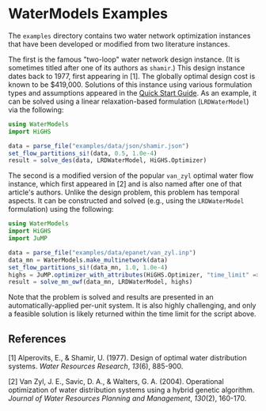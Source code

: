 # WaterModels Examples

The `examples` directory contains two water network optimization instances that have been developed or modified from two literature instances.

The first is the famous "two-loop" water network design instance.
(It is sometimes titled after one of its authors as `shamir`.)
This design instance dates back to 1977, first appearing in [1].
The globally optimal design cost is known to be \$419,000.
Solutions of this instance using various formulation types and assumptions appeared in the [Quick Start Guide](@ref).
As an example, it can be solved using a linear relaxation-based formulation (`LRDWaterModel`) via the following:
```julia
using WaterModels
import HiGHS

data = parse_file("examples/data/json/shamir.json")
set_flow_partitions_si!(data, 0.5, 1.0e-4)
result = solve_des(data, LRDWaterModel, HiGHS.Optimizer)
```

The second is a modified version of the popular `van_zyl` optimal water flow instance, which first appeared in [2] and is also named after one of that article's authors.
Unlike the design problem, this problem has temporal aspects.
It can be constructed and solved (e.g., using the `LRDWaterModel` formulation) using the following:
```julia
using WaterModels
import HiGHS
import JuMP

data = parse_file("examples/data/epanet/van_zyl.inp")
data_mn = WaterModels.make_multinetwork(data)
set_flow_partitions_si!(data_mn, 1.0, 1.0e-4)
highs = JuMP.optimizer_with_attributes(HiGHS.Optimizer, "time_limit" => 60.0)
result = solve_mn_owf(data_mn, LRDWaterModel, highs)
```
Note that the problem is solved and results are presented in an automatically-applied per-unit system.
It is also highly challenging, and only a feasible solution is likely returned within the time limit for the script above.

## References
[1] Alperovits, E., & Shamir, U. (1977). Design of optimal water distribution systems. _Water Resources Research_, _13_(6), 885-900.

[2] Van Zyl, J. E., Savic, D. A., & Walters, G. A. (2004). Operational optimization of water distribution systems using a hybrid genetic algorithm. _Journal of Water Resources Planning and Management_, _130_(2), 160-170.